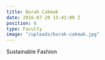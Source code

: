 ```yaml
---
title: Burak Cakmak
date: 2016-07-20 15:41:00 Z
position: 6
type: Faculty
image: "/uploads/burak-cakmak.jpg"
---
```


Sustainable Fashion
